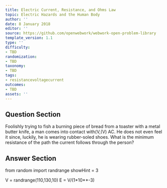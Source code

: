 ```yaml
---
title: Electric Current, Resistance, and Ohms Law
topic: Electric Hazards and the Human Body
author: ''
date: 8 January 2018
editor: ''
source: https://github.com/openwebwork/webwork-open-problem-library
template_version: 1.1
type: ''
difficulty:
- TBD
randomization:
- TBD
taxonomy:
- TBD
tags:
- resistancevoltagecurrent
outcomes:
- TBD
assets: ''
---
```


## Question Section 

Foolishly trying to fish a burning piece of bread from a toaster with a metal butter knife, a man comes into contact with(V,(V) AC. He does not even feel it since, luckily, he is wearing rubber-soled shoes. What is the minimum resistance of the path the current follows through the person?



## Answer Section

from random import randrange
showHint = 3

V = randrange(110,130,10)
E = V/(1*10**-3)